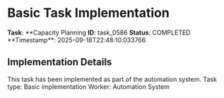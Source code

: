 # Basic Task Implementation

**Task**: **Capacity Planning
**ID**: task_0586
**Status**: COMPLETED
**Timestamp\*\*: 2025-09-18T22:48:10.033766

## Implementation Details

This task has been implemented as part of the automation system.
Task type: Basic implementation
Worker: Automation System
